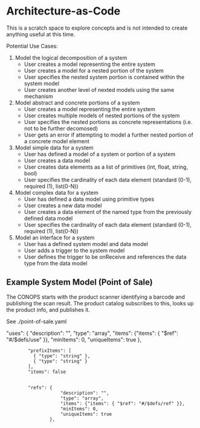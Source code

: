 # Architecture-as-Code

This is a scratch space to explore concepts and is not intended to create anything useful at this time.

Potential Use Cases:
1) Model the logical decomposition of a system
    - User creates a model representing the entire system
    - User creates a model for a nested portion of the system
    - User specifies the nested system portion is contained within the system model
    - User creates another level of nexted models using the same mechanism
2) Model abstract and concrete portions of a system
    - User creates a model representing the entire system
    - User creates multiple models of nested portions of the system
    - User specifies the nested portions as concrete representations (i.e. not to be further decomosed)
    - User gets an error if attempting to model a further nested portion of a concrete model element
3) Model simple data for a system
    - User has defined a model of a system or portion of a system
    - User creates a data model 
    - User creates data elements as a list of primitives (int, float, string, bool)
    - User specifies the cardinality of each data element (standard (0-1), required (1), list(0-N))
4) Model complex data for a system
    - User has defined a data model using primitive types
    - User creates a new data model
    - User creates a data element of the named type from the previously defined data model
    - User specifies the cardinality of each data element (standard (0-1), required (1), list(0-N))
5) Model an interface for a system
    - User has a defined system model and data model
    - User adds a trigger to the system model
    - User defines the trigger to be onReceive and references the data type from the data model


## Example System Model (Point of Sale)
The CONOPS starts with the product scanner identifying a barcode and publishing the scan result.  The product catalog 
subscribes to this, looks up the product info, and publishes it.

See ./point-of-sale.yaml




"uses": {
                "description": "",
                "type": "array",
                "items": {"items": { "$ref": "#/$defs/use" }},
                "minItems": 0,
                "uniqueItems": true
            },

            "prefixItems": [
              { "type": "string" },
              { "type": "string" }
            ],
            "items": false


            "refs": {
                        "description": "",
                        "type": "array",
                        "items": {"items": { "$ref": "#/$defs/ref" }},
                        "minItems": 0,
                        "uniqueItems": true
                    },



